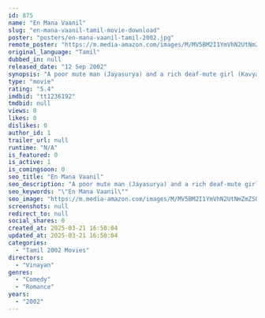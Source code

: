 ```yaml
---
id: 875
name: "En Mana Vaanil"
slug: "en-mana-vaanil-tamil-movie-download"
poster: "posters/en-mana-vaanil-tamil-2002.jpg"
remote_poster: "https://m.media-amazon.com/images/M/MV5BM2I1YmVhN2UtNmZmZS00OGJmLTkwZTAtYjNmMmFmZmMwZmEyXkEyXkFqcGdeQXVyODEzOTQwNTY@._V1_SX300.jpg"
original_language: "Tamil"
dubbed_in: null
released_date: "12 Sep 2002"
synopsis: "A poor mute man (Jayasurya) and a rich deaf-mute girl (Kavya Madhavan) fall in love, their love supported by Jayasurya's family but opposed with a vengeance by Kavya Madhavan's family. At the same time, Kavya Madhavan is pursued b..."
type: "movie"
rating: "5.4"
imdbid: "tt1236192"
tmdbid: null
views: 0
likes: 0
dislikes: 0
author_id: 1
trailer_url: null
runtime: "N/A"
is_featured: 0
is_active: 1
is_comingsoon: 0
seo_title: "En Mana Vaanil"
seo_description: "A poor mute man (Jayasurya) and a rich deaf-mute girl (Kavya Madhavan) fall in love, their love supported by Jayasurya's family but opposed with a vengeance by Kavya Madhavan's family. At the same time, Kavya Madhavan is pursued b..."
seo_keywords: "\"En Mana Vaanil\""
seo_image: "https://m.media-amazon.com/images/M/MV5BM2I1YmVhN2UtNmZmZS00OGJmLTkwZTAtYjNmMmFmZmMwZmEyXkEyXkFqcGdeQXVyODEzOTQwNTY@._V1_SX300.jpg"
screenshots: null
redirect_to: null
social_shares: 0
created_at: 2025-03-21 16:50:04
updated_at: 2025-03-21 16:50:04
categories:
  - "Tamil 2002 Movies"
directors:
  - "Vinayan"
genres:
  - "Comedy"
  - "Romance"
years:
  - "2002"
---
```

